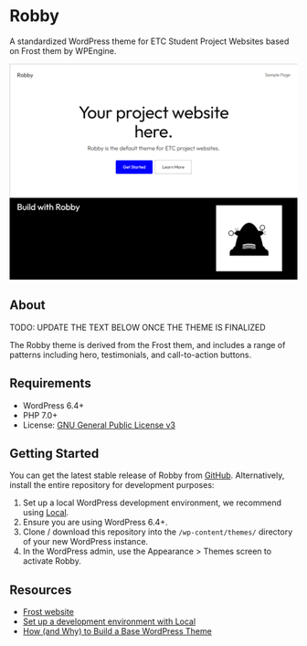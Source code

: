 # Robby

A standardized WordPress theme for ETC Student Project Websites based on Frost them by WPEngine.

![Robby WordPress Theme](screenshot.png)

## About

TODO: UPDATE THE TEXT BELOW ONCE THE THEME IS FINALIZED

The Robby theme is derived from the Frost them, and includes a range of patterns including hero, testimonials, and call-to-action buttons.


## Requirements

- WordPress 6.4+
- PHP 7.0+
- License: [GNU General Public License v3](https://www.gnu.org/licenses/gpl-3.0.html)

## Getting Started

You can get the latest stable release of Robby from [GitHub](https://github.com/cmuetc/robby). Alternatively, install the entire repository for development purposes:

1. Set up a local WordPress development environment, we recommend using [Local](https://localwp.com/).
2. Ensure you are using WordPress 6.4+.
3. Clone / download this repository into the `/wp-content/themes/` directory of your new WordPress instance.
4. In the WordPress admin, use the Appearance > Themes screen to activate Robby.

## Resources

- [Frost website](https://frostwp.com/)
- [Set up a development environment with Local](https://localwp.com/)
- [How (and Why) to Build a Base WordPress Theme](https://www.youtube.com/watch?v=OUmx3IPyLOw)
